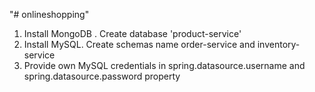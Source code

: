 "# onlineshopping" 
1. Install MongoDB . Create database 'product-service'
2. Install MySQL. Create schemas name order-service and inventory-service
3. Provide own MySQL credentials in spring.datasource.username and spring.datasource.password property
